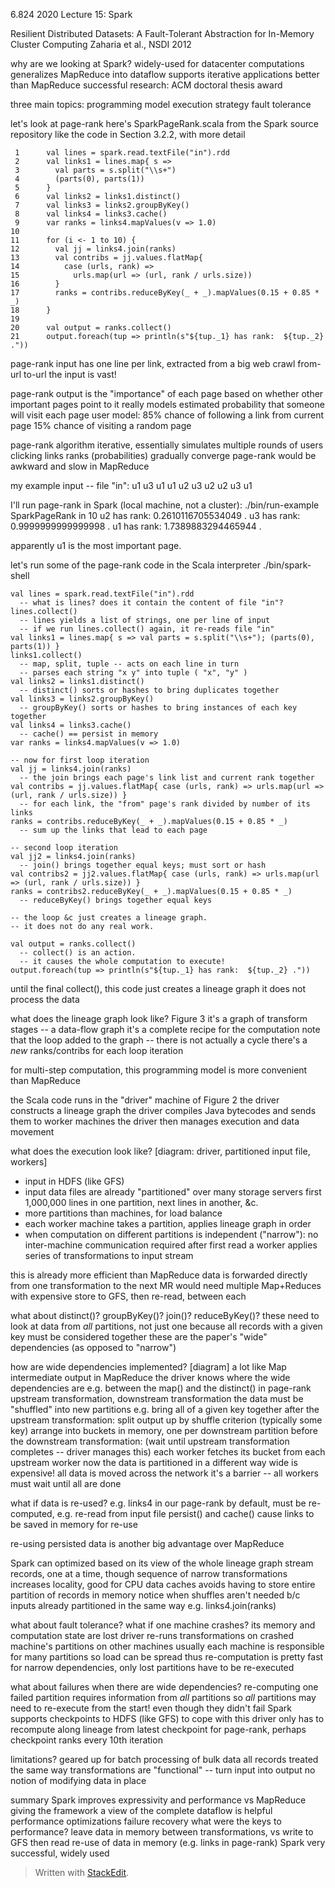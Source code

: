 6.824 2020 Lecture 15: Spark

Resilient Distributed Datasets: A Fault-Tolerant Abstraction for
In-Memory Cluster Computing Zaharia et al., NSDI 2012

why are we looking at Spark?
  widely-used for datacenter computations
  generalizes MapReduce into dataflow
  supports iterative applications better than MapReduce
  successful research: ACM doctoral thesis award

three main topics:
  programming model
  execution strategy
  fault tolerance

let's look at page-rank
  here's SparkPageRank.scala from the Spark source repository
  like the code in Section 3.2.2, with more detail

     1      val lines = spark.read.textFile("in").rdd
     2      val links1 = lines.map{ s =>
     3        val parts = s.split("\\s+")
     4        (parts(0), parts(1))
     5      }
     6      val links2 = links1.distinct()
     7      val links3 = links2.groupByKey()
     8      val links4 = links3.cache()
     9      var ranks = links4.mapValues(v => 1.0)
    10  
    11      for (i <- 1 to 10) {
    12        val jj = links4.join(ranks)
    13        val contribs = jj.values.flatMap{
    14          case (urls, rank) =>
    15            urls.map(url => (url, rank / urls.size))
    16        }
    17        ranks = contribs.reduceByKey(_ + _).mapValues(0.15 + 0.85 * _)
    18      }
    19  
    20      val output = ranks.collect()
    21      output.foreach(tup => println(s"${tup._1} has rank:  ${tup._2} ."))

page-rank input has one line per link, extracted from a big web crawl
  from-url to-url
  the input is vast!

page-rank output is the "importance" of each page
  based on whether other important pages point to it
  really models estimated probability that someone will visit each page
  user model:
    85% chance of following a link from current page
    15% chance of visiting a random page

page-rank algorithm
  iterative, essentially simulates multiple rounds of users clicking links
  ranks (probabilities) gradually converge
  page-rank would be awkward and slow in MapReduce

my example input -- file "in":
  u1 u3
  u1 u1
  u2 u3
  u2 u2
  u3 u1
  
I'll run page-rank in Spark (local machine, not a cluster):
  ./bin/run-example SparkPageRank in 10
  u2 has rank:  0.2610116705534049 .
  u3 has rank:  0.9999999999999998 .
  u1 has rank:  1.7389883294465944 .

apparently u1 is the most important page.

let's run some of the page-rank code in the Scala interpreter
    ./bin/spark-shell

    val lines = spark.read.textFile("in").rdd
      -- what is lines? does it contain the content of file "in"?
    lines.collect()
      -- lines yields a list of strings, one per line of input
      -- if we run lines.collect() again, it re-reads file "in"
    val links1 = lines.map{ s => val parts = s.split("\\s+"); (parts(0), parts(1)) }
    links1.collect()
      -- map, split, tuple -- acts on each line in turn
      -- parses each string "x y" into tuple ( "x", "y" )
    val links2 = links1.distinct()
      -- distinct() sorts or hashes to bring duplicates together
    val links3 = links2.groupByKey()
      -- groupByKey() sorts or hashes to bring instances of each key together
    val links4 = links3.cache()
      -- cache() == persist in memory
    var ranks = links4.mapValues(v => 1.0)

    -- now for first loop iteration
    val jj = links4.join(ranks)
      -- the join brings each page's link list and current rank together
    val contribs = jj.values.flatMap{ case (urls, rank) => urls.map(url => (url, rank / urls.size)) }
      -- for each link, the "from" page's rank divided by number of its links
    ranks = contribs.reduceByKey(_ + _).mapValues(0.15 + 0.85 * _)
      -- sum up the links that lead to each page

    -- second loop iteration
    val jj2 = links4.join(ranks)
      -- join() brings together equal keys; must sort or hash
    val contribs2 = jj2.values.flatMap{ case (urls, rank) => urls.map(url => (url, rank / urls.size)) }
    ranks = contribs2.reduceByKey(_ + _).mapValues(0.15 + 0.85 * _)
      -- reduceByKey() brings together equal keys

    -- the loop &c just creates a lineage graph.
    -- it does not do any real work.

    val output = ranks.collect()
      -- collect() is an action.
      -- it causes the whole computation to execute!
    output.foreach(tup => println(s"${tup._1} has rank:  ${tup._2} ."))

until the final collect(), this code just creates a lineage graph
  it does not process the data

what does the lineage graph look like?
  Figure 3
  it's a graph of transform stages -- a data-flow graph
  it's a complete recipe for the computation
  note that the loop added to the graph -- there is not actually a cycle
    there's a *new* ranks/contribs for each loop iteration

for multi-step computation, this programming model is more convenient than MapReduce

the Scala code runs in the "driver" machine of Figure 2
  the driver constructs a lineage graph
  the driver compiles Java bytecodes and sends them to worker machines
  the driver then manages execution and data movement

what does the execution look like?
  [diagram: driver, partitioned input file, workers]
  * input in HDFS (like GFS)
  * input data files are already "partitioned" over many storage servers
    first 1,000,000 lines in one partition, next lines in another, &c.
  * more partitions than machines, for load balance
  * each worker machine takes a partition, applies lineage graph in order
  * when computation on different partitions is independent ("narrow"):
    no inter-machine communication required after first read
    a worker applies series of transformations to input stream

this is already more efficient than MapReduce
  data is forwarded directly from one transformation to the next
  MR would need multiple Map+Reduces
    with expensive store to GFS, then re-read, between each

what about distinct()? groupByKey()? join()? reduceByKey()?
  these need to look at data from *all* partitions, not just one
  because all records with a given key must be considered together
  these are the paper's "wide" dependencies (as opposed to "narrow")

how are wide dependencies implemented?
  [diagram]
  a lot like Map intermediate output in MapReduce
  the driver knows where the wide dependencies are
    e.g. between the map() and the distinct() in page-rank
    upstream transformation, downstream transformation
  the data must be "shuffled" into new partitions
    e.g. bring all of a given key together
  after the upstream transformation:
    split output up by shuffle criterion (typically some key)
    arrange into buckets in memory, one per downstream partition
  before the downstream transformation:
    (wait until upstream transformation completes -- driver manages this)
    each worker fetches its bucket from each upstream worker
    now the data is partitioned in a different way
  wide is expensive!
    all data is moved across the network
    it's a barrier -- all workers must wait until all are done

what if data is re-used?
  e.g. links4 in our page-rank
  by default, must be re-computed, e.g. re-read from input file
  persist() and cache() cause links to be saved in memory for re-use

re-using persisted data is another big advantage over MapReduce

Spark can optimized based on its view of the whole lineage graph
  stream records, one at a time, though sequence of narrow transformations
    increases locality, good for CPU data caches
    avoids having to store entire partition of records in memory
  notice when shuffles aren't needed b/c inputs already partitioned in the same way
    e.g. links4.join(ranks)

what about fault tolerance?
  what if one machine crashes?
  its memory and computation state are lost
  driver re-runs transformations on crashed machine's partitions on other machines
    usually each machine is responsible for many partitions
    so load can be spread
    thus re-computation is pretty fast
  for narrow dependencies, only lost partitions have to be re-executed

what about failures when there are wide dependencies?
  re-computing one failed partition requires information from *all* partitions
  so *all* partitions may need to re-execute from the start!
    even though they didn't fail
  Spark supports checkpoints to HDFS (like GFS) to cope with this
    driver only has to recompute along lineage from latest checkpoint
  for page-rank, perhaps checkpoint ranks every 10th iteration

limitations?
  geared up for batch processing of bulk data
  all records treated the same way
  transformations are "functional" -- turn input into output
    no notion of modifying data in place

summary
  Spark improves expressivity and performance vs MapReduce
  giving the framework a view of the complete dataflow is helpful
    performance optimizations
    failure recovery
  what were the keys to performance?
    leave data in memory between transformations, vs write to GFS then read
    re-use of data in memory (e.g. links in page-rank)
  Spark very successful, widely used


> Written with [StackEdit](https://stackedit.io/).
<!--stackedit_data:
eyJoaXN0b3J5IjpbMjE0NDUwMDExNl19
-->